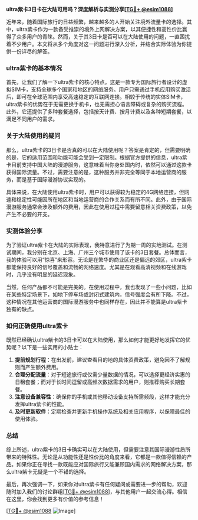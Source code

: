 **ultra紫卡3日卡在大陆可用吗？深度解析与实测分享[[TG💪+ @esim1088](https://t.me/s/esim1088)]**

近年来，随着国际旅行的日益频繁，越来越多的人开始关注境外流量卡的选择。其中，ultra紫卡作为一款备受推崇的境外上网解决方案，以其便捷性和高性价比赢得了众多用户的青睐。然而，关于其3日卡是否可以在大陆使用的问题，一直困扰着不少用户。本文将从多个角度对这一问题进行深入分析，并结合实际体验为你提供一份详尽的解答。

### ultra紫卡的基本情况

首先，让我们了解一下ultra紫卡的核心特点。这是一款专为国际旅行者设计的虚拟SIM卡，支持全球多个国家和地区的网络服务。用户只需通过手机应用购买激活后，即可在全球范围内享受高速稳定的互联网连接。相较于传统的实体SIM卡，ultra紫卡的优势在于无需更换手机卡，也无需担心语言障碍或复杂的购买流程。此外，它还提供了多种套餐选择，包括按天计费、按月计费以及各种短期套餐，以满足不同用户的需求。

### 关于大陆使用的疑问

那么，ultra紫卡的3日卡是否真的可以在大陆使用呢？答案是肯定的，但需要明确的是，它的适用范围和功能可能会受到一定限制。根据官方提供的信息，ultra紫卡目前支持中国大陆的漫游服务，这意味着当你身处国内时，依然可以通过这款卡获得国际流量。不过，需要注意的是，这种服务并非完全等同于本地运营商的服务，而是基于国际漫游协议实现的。

具体来说，在大陆使用ultra紫卡时，用户可以获得较为稳定的4G网络连接，但网速和稳定性可能因所在地区和当地运营商的合作关系而有所不同。此外，由于国际漫游服务通常会涉及额外的费用，因此在使用过程中需要留意相关资费政策，以免产生不必要的开支。

### 实测体验分享

为了验证ultra紫卡在大陆的实际表现，我特意进行了为期一周的实地测试。在测试期间，我分别在北京、上海、广州三个城市使用了该卡的3日套餐。总体而言，我的体验可以用“惊喜”来形容。无论是在繁华的商业区还是偏远的郊区，ultra紫卡都能保持良好的信号覆盖和流畅的网络速度。尤其是在观看高清视频和在线游戏时，几乎没有明显的延迟现象。

当然，任何产品都不可能是完美的。在使用过程中，我也发现了一些小问题，比如在某些特定场景下，如地下停车场或封闭式建筑内，信号强度会有所下降。不过，这种情况在其他运营商的国际漫游服务中也同样存在，因此并不能算是ultra紫卡独有的缺点。

### 如何正确使用ultra紫卡

既然已经确认ultra紫卡的3日卡可以在大陆使用，那么如何才能更好地发挥它的优势呢？以下是一些实用的小贴士：

1. **提前规划行程**：在出发前，建议查看目的地的具体资费政策，避免因不了解规则而产生额外费用。
2. **合理分配流量**：对于短途旅行或仅需少量数据的情况，可以选择更经济实惠的日租套餐；而对于长时间逗留或高频次数据需求的用户，则推荐购买长期套餐。
3. **注意设备兼容性**：确保你的手机或其他移动设备支持所需频段，这样才能充分发挥ultra紫卡的性能。
4. **及时更新软件**：定期检查并更新手机操作系统及相关应用程序，以保障最佳的使用体验。

### 总结

综上所述，ultra紫卡的3日卡确实可以在大陆使用，但需要注意其国际漫游性质所带来的特殊性。无论是从功能性还是性价比的角度来看，它都是一款值得信赖的产品。如果你正在寻找一款既能应对国际旅行又能兼顾国内需求的网络解决方案，那么ultra紫卡无疑是一个不错的选择。

最后，再次强调一下，如果你对ultra紫卡有任何疑问或需要进一步的帮助，欢迎随时加入我们的讨论群组[[TG💪+ @esim1088](https://t.me/s/esim1088)]，与其他用户一起交流心得。相信在这里，你会找到更多有价值的参考信息！

[[TG💪+ @esim1088](https://t.me/s/esim1088) ![Image](https://i.postimg.cc/4NQfJmqS/Snipaste-2025-05-13-00-14-12.png)]
